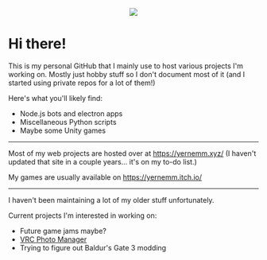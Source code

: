 <p align="center">
  <img src="https://yernemm.github.io/images/yernemmtext.png"></img>
</p>

# Hi there!

This is my personal GitHub that I mainly use to host various projects I'm working on. Mostly just hobby stuff so I don't document most of it (and I started using private repos for a lot of them!)

Here's what you'll likely find:
* Node.js bots and electron apps
* Miscellaneous Python scripts
* Maybe some Unity games

---

Most of my web projects are hosted over at https://yernemm.xyz/ (I haven't updated that site in a couple years... it's on my to-do list.)

My games are usually available on https://yernemm.itch.io/ 

--- 

I haven't been maintaining a lot of my older stuff unfortunately.

Current projects I'm interested in working on:
* Future game jams maybe?
* [VRC Photo Manager](https://github.com/Yernemm/VRC-Photo-Manager)
* Trying to figure out Baldur's Gate 3 modding
